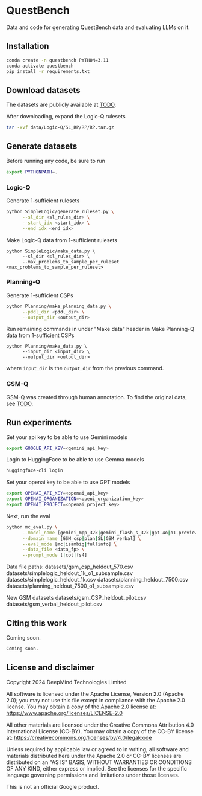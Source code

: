 # QuestBench

Data and code for generating QuestBench data and evaluating LLMs on it.

## Installation

```bash
conda create -n questbench PYTHON=3.11
conda activate questbench
pip install -r requirements.txt
```

## Download datasets
The datasets are publicly available at
[TODO](TODO).

After downloading, expand the Logic-Q rulesets
```bash
tar -xvf data/Logic-Q/SL_RP/RP/RP.tar.gz
```


## Generate datasets
Before running any code, be sure to run
```bash
export PYTHONPATH=.
```

### Logic-Q
Generate 1-sufficient rulesets
```bash
python SimpleLogic/generate_ruleset.py \
      --sl_dir <sl_rules_dir> \
      --start_idx <start_idx> \
      --end_idx <end_idx>
```

Make Logic-Q data from 1-sufficient rulesets
```
python SimpleLogic/make_data.py \
      --sl_dir <sl_rules_dir> \
      --max_problems_to_sample_per_ruleset <max_problems_to_sample_per_ruleset>
```

### Planning-Q
Generate 1-sufficient CSPs
```bash
python Planning/make_planning_data.py \
      --pddl_dir <pddl_dir> \
      --output_dir <output_dir>
```

Run remaining commands in under "Make data" header in
Make Planning-Q data from 1-sufficient CSPs
```
python Planning/make_data.py \
      --input_dir <input_dir> \
      --output_dir <output_dir>
```
where `input_dir` is the `output_dir` from the previous command.


### GSM-Q
GSM-Q was created through human annotation. To find the original data, see
[TODO](TODO).


## Run experiments
Set your api key to be able to use Gemini models
```bash
export GOOGLE_API_KEY=<gemini_api_key>
```

Login to HuggingFace to be able to use Gemma models
```bash
huggingface-cli login
```

Set your openai key to be able to use GPT models
```bash
export OPENAI_API_KEY=<openai_api_key>
export OPENAI_ORGANIZATION=<openi_organization_key>
export OPENAI_PROJECT=<openai_project_key>
```

Next, run the eval
```bash
python mc_eval.py \
      --model_name [gemini_mpp_32k|gemini_flash_s_32k|gpt-4o|o1-preview|gemma-27b|gemma-2b|gemma-9b] \
      --domain_name [GSM_csp|plan|SL|GSM_verbal] \
      --eval_mode [mc|isambig|fullinfo] \
      --data_file <data_fp> \
      --prompt_mode [|cot|fs4]
```

Data file paths:
datasets/gsm_csp_heldout_570.csv
datasets/simplelogic_heldout_1k_o1_subsample.csv
datasets/simplelogic_heldout_1k.csv
datasets/planning_heldout_7500.csv
datasets/planning_heldout_7500_o1_subsample.csv

New GSM datasets
datasets/gsm_CSP_heldout_pilot.csv
datasets/gsm_verbal_heldout_pilot.csv



## Citing this work

Coming soon.

```latex
Coming soon.
```

## License and disclaimer

Copyright 2024 DeepMind Technologies Limited

All software is licensed under the Apache License, Version 2.0 (Apache 2.0);
you may not use this file except in compliance with the Apache 2.0 license.
You may obtain a copy of the Apache 2.0 license at:
https://www.apache.org/licenses/LICENSE-2.0

All other materials are licensed under the Creative Commons Attribution 4.0
International License (CC-BY). You may obtain a copy of the CC-BY license at:
https://creativecommons.org/licenses/by/4.0/legalcode

Unless required by applicable law or agreed to in writing, all software and
materials distributed here under the Apache 2.0 or CC-BY licenses are
distributed on an "AS IS" BASIS, WITHOUT WARRANTIES OR CONDITIONS OF ANY KIND,
either express or implied. See the licenses for the specific language governing
permissions and limitations under those licenses.

This is not an official Google product.
